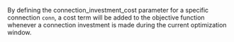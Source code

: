 By defining the connection\_investment\_cost parameter for a specific connection `conn`, a cost term will be added to the objective function whenever a connection investment is made during the current optimization window.
